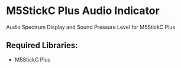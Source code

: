 # M5StickC Plus Audio Indicator

Audio Spectrum Display and Sound Pressure Level for M5StickC Plus

## Required Libraries:
- M5StickC Plus
